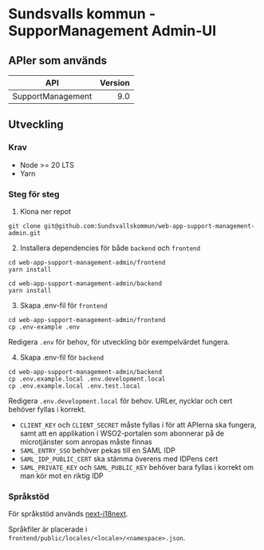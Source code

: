 # Sundsvalls kommun - SupporManagement Admin-UI

## APIer som används

| API               | Version |
| ----------------- | ------: |
| SupportManagement |     9.0 |

## Utveckling

### Krav

- Node >= 20 LTS
- Yarn

### Steg för steg

1. Klona ner repot

```
git clone git@github.com:Sundsvallskommun/web-app-support-management-admin.git
```

2. Installera dependencies för både `backend` och `frontend`

```
cd web-app-support-management-admin/frontend
yarn install

cd web-app-support-management-admin/backend
yarn install
```

3. Skapa .env-fil för `frontend`

```
cd web-app-support-management-admin/frontend
cp .env-example .env
```

Redigera `.env` för behov, för utveckling bör exempelvärdet fungera.

4. Skapa .env-fil för `backend`

```
cd web-app-support-management-admin/backend
cp .env.example.local .env.development.local
cp .env.example.local .env.test.local
```

Redigera `.env.development.local` för behov. URLer, nycklar och cert behöver fyllas i korrekt.

- `CLIENT_KEY` och `CLIENT_SECRET` måste fyllas i för att APIerna ska fungera, samt att en applikation i WSO2-portalen som abonnerar på de microtjänster som anropas måste finnas
- `SAML_ENTRY_SSO` behöver pekas till en SAML IDP
- `SAML_IDP_PUBLIC_CERT` ska stämma överens med IDPens cert
- `SAML_PRIVATE_KEY` och `SAML_PUBLIC_KEY` behöver bara fyllas i korrekt om man kör mot en riktig IDP

### Språkstöd

För språkstöd används [next-i18next](https://github.com/i18next/next-i18next).

Språkfiler är placerade i `frontend/public/locales/<locale>/<namespace>.json`.
